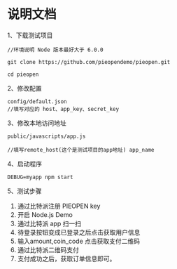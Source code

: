 # 说明文档

1、下载测试项目

```
//环境说明 Node 版本最好大于 6.0.0 

git clone https://github.com/pieopendemo/pieopen.git

cd pieopen

```

2、修改配置

```
config/default.json
//填写对应的 host、app_key、secret_key
```

3、修改本地访问地址

```
public/javascripts/app.js

//填写remote_host(这个是测试项目的app地址) app_name

```


4、启动程序

```
DEBUG=myapp npm start
```


5、测试步骤

1. 通过比特派注册 PIEOPEN key 
2. 开启 Node.js Demo
3. 通过比特派 app 扫一扫
4. 待登录按钮变成已登录之后点击获取用户信息
5. 输入amount,coin_code 点击获取支付二维码
6. 通过比特派二维码支付
7. 支付成功之后，获取订单信息即可。